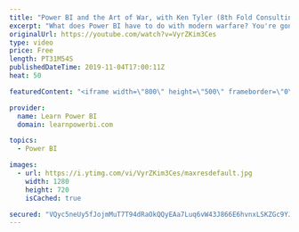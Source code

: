 ```yaml
---
title: "Power BI and the Art of War, with Ken Tyler (8th Fold Consulting)"
excerpt: "What does Power BI have to do with modern warfare? You're gonna find out in this exciting talk with Ken Tyler! Watch till the end.   👉Connect with Ken (Websites): http://8thFold.com/                                                             https://BIslogans.com   👉Connect with Ken (LinkedIn): https://www.linkedin.com/in/kenneth-tyler-69898746/"
originalUrl: https://youtube.com/watch?v=VyrZKim3Ces
type: video
price: Free
length: PT31M54S
publishedDateTime: 2019-11-04T17:00:11Z
heat: 50

featuredContent: "<iframe width=\"800\" height=\"500\" frameborder=\"0\" src=\"https://www.youtube.com/embed/VyrZKim3Ces\" allow=\"accelerometer; autoplay; encrypted-media; gyroscope; picture-in-picture\" allowfullscreen></iframe>"

provider:
  name: Learn Power BI
  domain: learnpowerbi.com

topics:
  - Power BI

images:
  - url: https://i.ytimg.com/vi/VyrZKim3Ces/maxresdefault.jpg
    width: 1280
    height: 720
    isCached: true

secured: "VQyc5neUy5fJojmMuT7T94dRaOkQQyEAa7Luq6vW43J866E6hvnxLSKZGc9YJ/wTNGeU1JhMsC8bySguT2O9UdZl44Kni1+qfXaqcKzRzMQccMPdrRrWDpGt2HhlA8n/9mUsnRhR2Tl/Me0GJxgxfEpuEfKZHgSUfs4RxVJ+F5ZxMcdAVuTeEi2yea5VovZPX4+kKPm4wvbKUux0+USykTktFkXUIZERHvQyX6VlxY7z2SaTwn3c7wJTuRJnKqPja9BqzYwxZKyo2rdnVVxPeXHH4FCkWOroL+n7jnUttd7m8+6Jtr447vVUotL/6M/M7OHboR5qblrXujZ8Zmsec5nIdKPa+hlYVLY0gLSOUU0lLbRjW8NgZWq4ZrPX1eJP4xb3+uoF5Ld5JwiydMV2ohrRXGgAHVcPTVtu32DMtjE=;SDZ1y9/Fm9fNcyIcaiuNOw=="
---
```


